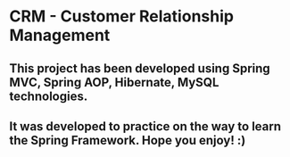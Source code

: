 # CRM - Customer Relationship Management


## This project has been developed using Spring MVC, Spring AOP, Hibernate, MySQL technologies.

## It was developed to practice on the way to learn the Spring Framework. Hope you enjoy! :)
